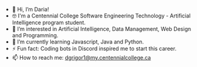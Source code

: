 - 👋 Hi, I’m Daria!
- 🤓 I'm a Centennial College Software Engineering Technology - Artificial Intelligence program student.
- 👀 I’m interested in Artificial Intelligence, Data Management, Web Design and Programming.
- 🌱 I’m currently learning Javascript, Java and Python.
- ⚡ Fun fact: Coding bots in Discord inspired me to start this career.
- 📫 How to reach me: dgrigor1@my.centennialcollege.ca

<!---
dariagrigor/dariagrigor is a ✨ special ✨ repository because its `README.md` (this file) appears on your GitHub profile.
You can click the Preview link to take a look at your changes.
--->
